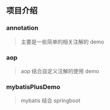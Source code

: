 ## 项目介绍

### annotation

> 主要是一些简单的相关注解的 demo

### aop

> aop 结合自定义注解的使用 demo

### mybatisPlusDemo

> mybatis 结合 springboot